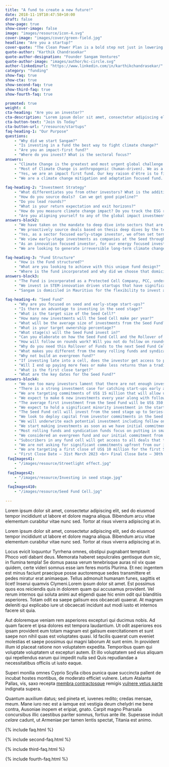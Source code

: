```yaml
---
title: "A fund to create a new future!"
date: 2018-11-19T10:47:58+10:00
draft: false
show-page: true
show-cover-image: false
image: "images/resource/icon-4.svg"
cover-image: "images/cover/green-field.jpg"
headline: "Are you a startup?"
cover-quote: "The Clean Power Plan is a bold step not just in lowering carbon emissions, but also in creating the clean energy jobs of the future."
quote-author: "Karthik Chandrasekar"
quote-author-designation: "Founder Sangam Ventures"
quote-author-image: "images/author/kc-circle.svg"
author-linkedinurl: "https://www.linkedin.com/in/karthikchandrasekar/"
category: "funding"
show-faq: true
show-cta: true
show-second-faq: true
show-third-faq: true
show-fourth-faq: true

promoted: true
weight: 4
cta-heading: "Are you an investor?"
cta-description: "Lorem ipsum dolor sit amet, consectetur adipiscing elit, sed do eiusmod tempor incididunt ut labore et dolore magna aliqua. Bibendum arcu vitae elementum curabitur vitae nunc sed. Lorem ipsum dolor sit amet, consectetur adipiscing elit, sed do eiusmod tempor incididunt ut labore et dolore magna."
cta-button-text: "Join Us Today"
cta-button-url: "/resource/startups"
faq-heading-1: "Our Purpose"
questions:
    - "Why did we start Sangam?"
    - "Is investing in a fund the best way to fight climate change?"
    - "Are you an impact-first fund?"
    - "Where do you invest? What is the sectoral focus?"
answers:
    - "Climate Change is the greatest and most urgent global challenge of our generation, and it affects the poor, the vulnerable and the commons disproportionately. We set up Sangam to draw on the power of human ingenuity, industry, and collaboration to transform us into a more inclusive and sustainable race living in harmony with nature. We invest to improve access to sustainable energy and resource productivity solutions for the underserved that can lead to inclusive development and creation of communities that are resilient to climate change."
    - "Most of Climate Change is anthropogenic (human-driven). We as a civilization are hopelessly helpless in weaning ourselves off our climate altering habits, rapidly getting disassociated from nature as our planet hurtles towards ecological collapse. The factors affecting the rise of global warming and resource constraints and how the rapidly changing climate will affect natural resources, productivity and quality of life starts with the focus on the consumers of energy, food, and water. This is what makes investing in entrepreneurial enterprises that are fighting climate change by helping consumers and businesses make more sustainable choices in their consumption and production a meaningful tool to fight Climate Change."
    - "Yes, we are an impact first fund. Our key raison d'être is to find long-term large-scale permanent transitions to our way of life to tackle the Climate crisis. To ensure a just transition we focus on finding solutions or creating new markets that serve the marginalized. <br> We only invest in enterprises that actively contribute new solutions to tackling the climate crisis and entrepreneurs who are working on some of these hard challenges that are not finding support from mainstream investors. Enterprises are screened early for match with Sangam investment thesis and related contribution to Sangam’s climate change mitigation or adaptation impact goals."
    - "We are a climate change mitigation and adaptation focused fund. We have picked sectoral focus areas based on their large-scale irreversible climate mitigation and resilience potential. <br> <br> 1. Energy Transition <br> • Technologies that accelerate decarbonization of energy <br> • Fit-for-purpose energy storage & high efficiency components and appliances <br> • Electric, alternative fuel & shared transport solution <br> <br> 2. Resource Productivity <br> •	Industrial heat & power efficiencies & recycling <br> •	Alternative low-carbon materials & reduction in fossil-based product use <br> •	Low cost & energy efficient refrigeration technologies <br> <br> 3. Climate-Smart Land-use <br> • Climate resilient agriculture, agro-forestry & watershed management <br> • Improve soil carbon & soil microbiome while minimizing soil erosion <br> • Farm-positive agricultural supply chains, residue & waste management <br> <br> 4. Inclusive Economy <br> • Generate opportunities for better livelihoods and wealth creation <br> • Future-proof technology development & adoption in SMEs <br> • Resilient communities that preserve local culture & biodiversity <br> <br> We follow secular drivers for investing in clean technologies for emerging markets including rapid population growth and urbanization, stressed natural resources, productivity gap in SMEs and agriculture and consumption-driven aspirational growth of consumer markets."
    
faq-heading-2: "Investment Strategy"
    - "What differentiates you from other investors? What is the additionality of the fund?"
    - "How do you source deals?  Can we get good pipeline?"
    - "Do you lead rounds?"
    - "What is your return expectation and exit horizons?"
    - "How do you measure climate change impact? Do you track the ESG risks in your investments?"
    - "Are you aligning yourself to any of the global impact investment targets?"
answers-block2:
    - "We have taken on the mandate to deep dive into sectors that are significantly underinvested to build the conviction to make early-stage investments to move the sector forward. This allows us to see opportunities where others don’t. Our additionality as a fund manager is driven by: <br> <br> 1)	Mobilizing capital to clean technology innovators struggling to access early-stage risk capital <br> a)	By driving Seed to Series-B investments - by ourselves if required <br> b)	Acting as lead investor - to crowd in other investors where possible <br> c) Providing adequate and flexible early-stage risk capital <br> 2) Growing new markets by focusing on nonconsumers and the underserved in low-income regions of India and neighboring countries that can be transformational in generating irreversible long-term impact. <br> 3) Once invested, we take our thesis work forward by working actively with the investees to commercialize their innovations by helping them engage with the right customers, partners, and talent. Along the way, we create great inclusive places to work. <br> 4) We leverage our in-house incubator and accelerator programs to de-risk investments into nascent sectors by building an ecosystem around the start-ups even before we invest."
    - "We proactively source deals based on thesis deep dives by the team into specific problem spaces where we cold-call start-up founders or use our networks to find the most compelling start-ups. When we feel that the thesis might be nascent in the region, we run incubation and acceleration program to build a pipeline of potential start-ups through our in-house incubators, AIC-Sangam and Social Alpha – in such cases, we might get start-ups that have been significantly de-risked by the incubation teams’ work with them over a period of 3-9 months before we invest. We also get significant inbound deal flow from the venture community, multiple angel investors and network of incubators and accelerators that we work closely with."
    - "Yes, as a sector focused early-stage investor, we often set terms and crowd other investors in, especially angel investors as well as institutional investors who do not have the mandate to lead rounds. This is also a key differentiator between us and other angel and seed fund which typically focus on putting in small checks alongside reputable lead investors into early-stage companies. Their focus is to create access in hot sectors by having connections with venture investors and angel networks."
    - "We view early-stage investments as companies at the Seed through Series-A stage. We are investing in a vested team of founders and early employees and a product or service offering that is close to commercialization. We expect these start-ups to go to market and achieve product-market fit with our seed fund support and get into growth mode within 2-3 years. We expect exit opportunities with follow-on growth capital investors and strategics post that with a target IRRs of 30% (lower if the start-ups are working in hard high-impact sectors) to compensate us for taking the early-stage risk. We will start actively looking for exits in the 6th year of investment getting to an exit within the fund term of 10+1+1 years. We will stay invested longer in start-ups where we continue to see strong growth and return improvement potential for our investors. <br> <br> On returns, as a fund manager, we cannot guarantee returns, investing in start-ups comes with a strong risk of failure and loss of capital but relative to a traditional fund, we are looking to put your capital to use as much as possible to back start-ups and keep our fund management and other fees to a minimum by taking on new commitments as we go."
    - "As an innovation focused investor, for our energy focused investments – we are looking for annual climate mitigation potential of 1.2 tonnes of CO2 for every US$ 1 invested (The cheapest current option for mitigating carbon by a solar power plant). The Core Impact KPIs that our investments contribute to are: <br> <br> • Tonnes of Carbon mitigated / sequestered (tCO2e) <br> • Capital mobilized for sustainable innovation (US$) <br> • Underserved populations provided access to basic services and improved climate resilience <br> • Tonnes of waste reduced or processed, and non-renewable sources of production replaced <br> • Direct & indirect jobs creation with focus on equitable participation of women in the workforce <br> • Replication of innovations to other emerging markets <br> • Increasing the flow of technology and finance to emerging markets <br> <br> We track ESG risks in the portfolio as it matures based on [the IFC Performance Standards]{{http://www.ifc.org/performancestandards}}."
    - "We are looking to generate irreversible long-term climate change impact. Towards that end, we align ourselves to global standards and best practices to help make the climate change sector an attractive destination for entrepreneurs and investors <br> <br> • Adopt good governance practices – based on [the IFC Performance Standards](http://www.ifc.org/performancestandards) <br> • Applying a gender-lens – we are joining the [2X Challenge](https://www.2xchallenge.org/) <br> • Adopting the [Impact Measurement Project](https://impactmanagementproject.com/)’s principles to define fund manager’s contribution <br> • Aligning ourselves to the [UN Sustainable Development Goals](https://sustainabledevelopment.un.org/) and [GIIRS Impact Ratings](https://iris.thegiin.org/document/iris-and-giirs/)"

faq-heading-3: "Fund Structure"
    - "How is the Fund structured?"
    - "What are you looking to achieve with this unique fund design?"
    - "Where is the fund incorporated and why did we choose that domicile?"
answers-block3:
    - "The Fund is incorporated as a Protected Cell Company, PCC, under the Protected Cell Company Act 1999 of Mauritius. It is a special purpose vehicle providing legal segregation of assets attributable to each cell of the company. Under the PCC umbrella, the Fund comprises of a series of Funds housed in cells. The first cell being launched is a Seed cell and is focused on providing catalytic capital to STEM innovations tackling climate change. <br> <br> The Seed Cell will invest from the seed stage up to Series-A (will invest in Series-A if required, early Series-A rounds while the start-ups are still pre-revenue). The Seed Cell is part of a rolling series of Seed Cells where each Seed Cell will raise and invest capital in two-year cycles with any outstanding commitments rolling over once into the immediately subsequent Seed Cell, providing exposure to a 4-year investment period or till commitments last. Any commitments leftover net of future expenses is extinguished. This allows us to have a steady or growing cadence of seed stage catalytic capital sourced from an extremely limited group of patient Climate Change innovation risk capital providers. <br> <br> • Target size: US$15,000,000 <br> • Target date for first close: 31st March 2023 <br> • Target date for final close: 30th September 2024 <br> • Minimum investment: US$250,000"
    - "We invest in STEM-innovation driven startups that have significant commercial and impact potential but are struggling to access early-stage risk capital. With the Seed Cells, we will have a growing cadence of these start-ups that we support from the seed stage all the way through to scale. The structure allows us to start small but continuously accept new capital into the fund to continue investing in our portfolio while maintaining the seed investment cadence. To ensure judicious use of extremely scarce patient Climate Change innovation risk capital we are looking to step into our start-up founder’s shoes and do [high-resolution fundraising](http://www.paulgraham.com/hiresfund.html). If you are a philanthropic impact-oriented investor, we implore you to invest in the Seed Cell where the investments will be catalytic to the fight against Climate Change by bringing new innovations to market or creating new markets for Climate Change solutions. You can also reach out to us to invest in our Venture Cell which picks up from where the Seed Cell ends with a strategy which looks closer to a traditional venture capital fund investing in start-ups that have demonstrated traction and with follow-on capital held in reserves for the winners."
    - "Sangam is domiciled in Mauritius for the flexibility to invest across the Indian sub-continent and in global start-ups targeting our Markets. Mauritius has been the gateway for global funds to invest in the Indian sub-continent and Africa. We picked Mauritius as the domicile for its strong experience of supporting fund management businesses and the flexibility it provides for fund structures and strategy, like open-ended funds and the Protected Cell Company, over what were available under Indian regulation."
    
faq-heading-4: "Seed Fund"    
    - "Why are you focused on seed and early-stage start-ups?"    
    - "Is there an advantage to investing in the seed stage?"
    - "What is the target size of the Seed Cell?"
    - "How many new investments will the Seed Cell make per year?"
    - "What will be the average size of investments from the Seed Fund?"
    - "What is your target ownership percentage?"
    - "What stage(s) will the Seed Fund invest in?"
    - "Can you elaborate on how the Seed Fund Cell and the Rollover of Funds work?"
    - "How will follow on rounds work? Will you not do follow on rounds?"
    - "Why do you need this Rollover of Funds to the next Seed Fund Cell?"
    - "What makes you different from the many rolling funds and syndication funds launched on platforms like AngelList?"
    - "Why not build an evergreen fund?"
    - "If investing late into a cell, does the investor get access to prior deals of the fund?"
    - "Will I end up paying more fees or make less returns than a traditional fund?"
    - "What is the first close target?"
    - "What are the key dates for the Seed Fund?"    
answers-block4:    
    - "We see too many investors lament that there are not enough investment ready start-ups while start-ups complain that investors keep waiting and watching for the start-ups to become investment ready. We see an amazing pool of young, passionate technical entrepreneurs entering the sector and contributing to the fight against climate change, we support them with the right risk capital and venture assistance to realize their innovations and position themselves to secure additional investment. We are in-effect fighting the streetlight effect (see below). <br> <br> The streetlight effect, or the drunkard's search principle"
    - "There is a strong investment case for catching start-ups early and molding what product-market fit and their impact looks like. Almost all the top global VCs look to invest early. Top global venture investor, [Greylock](https://greylock.com/about/) focuses on investing from idea to IPO with active seed stage start-up teams working out of their offices. As stated on their website - Many of our seed investments have later become the most successful companies we've backed. Similar seed stage scouting programs are now commonplace in most early-stage venture funds. <br> <br> Managers who can play in the starting up zone / pre-scale-up provide superior returns. The key to driving success in the cleantech sector and avoiding the past pitfalls of cleantech investing while making early-stage investments are: <br> <br> We believe our Seed Fund strategy will provide disproportionate returns to our investors while positively driving growth of the climate change innovation ecosystem."
    - "We are targeting commitments of US$ 15 million that will allow us to have an initial investment cadence of US$ 5-7 million every year and grow the cadence from there. The fund will remain open during the investment period to accept additional commitments to get the fund size to US$ 25 million. Any commitment left over will rollover to the next Seed Cell."
    - "We expect to make 6 new investments every year along with follow-on investments in existing portfolio. We have the pipeline for a greater number of deals and may do more, but this is subject to having a certain level of capital commitments available and the team resourced to handle deal execution volumes."
    - "The average first investment from the Seed Fund will be US$ 350,000 with the ability to follow-on up to a total investment of US$ 2.5 million. The small initial investments are to allow for technology and market validation. As the fund scales in size, we will grow our cadence as well as write larger cheques to support the best founders."
    - "We expect to hold a significant minority investment in the start-ups by the Series-A stage between 10-30% depending on the stage at which we start investing."
    - "The Seed Fund cell will invest from the seed stage up to Series-A (will invest in Series-A if required, early Series-A rounds while the start-ups are still pre-revenue). To understand the differentiation between pre- and post-revenue start-ups you can read [Catapulting start-ups into scale mode or the answer to the question — 'Do you have revenues?'](https://medium.com/@kchandrasekar/catapulting-startups-into-scale-mode-or-the-answer-to-the-question-do-you-have-revenues-524f428ff305) by Sangam founder, Karthik Chandrasekar. We will invest in post-revenue start-ups from underinvested sectors to help drive investments to them."
    - "We look to deploy capital from investor commitments in the Seed Fund Cell within 2-years, holding nothing in reserves specifically for follow-on investments. <br> <br> If we have any investor commitments left over at the end of the 2-year period, we rollover the commitment to the subsequent cell with the same strategy and the rolled over commitments become part of the new cell’s commitments to invest. Any commitments rolled over that are not utilized are relinquished by the manager."
    - "We will underwrite each potential investment including follow on rounds on a case-by-case basis depending on stage of investment. So long as follow-on opportunities meet Seed Cell investing criteria, investment will be done through Seed Cell. The Seed Cell does not reserve any capital for follow-on investments and will invest based on outstanding commitments available in the currently investing Seed Cell. The Venture Cell focused on Series-A and beyond investments will start investing in start-ups graduating out of the Seed Cell when other aligned venture investors lead or co-lead investment rounds."
    - "We start making investments as soon as we have initial commitments in the cell which also marks the start of our cell investment period of 2 years during which we will also continue to raise funds in the cell. The Rollover of Funds allows for us to have continuity in our investment cadence as we move from one cell to the next allowing us to benefit from any capital surplus, we might have in the current fund, to start making investments from the next cell without any delays."
    - "Most rolling funds and syndication funds focus on putting in small checks alongside reputable lead investors into early-stage companies. Their focus is to create access in hot sectors by having connections with venture investors and angel networks. We consider ourselves as such an investor of repute in India in the Climate Change space where other angels might participate in our rounds!"
    - "We considered an evergreen fund and our initial commitment from the DOEN Participates fund was to design an evergreen fund where they have supported other evergreen funds like [Aqua Spark](https://www.aqua-spark.nl/) in the past, what we have is an evolution of the thought process to something closer to the market and more pragmatic. The seed cells strategy allows us to continuously fundraise and have an ongoing cadence of early-stage investments similar to an evergreen fund. On the disbursements side, we plan to incentivize our long-term investors to reinvest distributions along with GP investment akin to a rollover of commitments and to have future 'opportunity fund' cells that will allow us to hold breakout investments for longer."
    - "Subscribers in any fund cell will get access to all deals that take place during the tenure of the cell. Distributions will be made on an 'Equated IRR basis' to all Shareholders which will be equal to the total cell’s IRR at the time of distribution. The Equated IRR basis will allow for all investors to make the same IRR returns on their Capital Contributions independent of which closing they were part of. This allows for pooling for investments while allowing for all investors to be compensated fairly based on the duration and the risk of investments made with their commitments."
    - "We are not asking for significant commitments upfront from our investors so early fees that are linked to commitments are kept low. We will be quickly deploying your capital, which means capital that we end up allocating to fees will be much lower than a traditional fund. <br> <br> On returns, as a fund manager, we cannot guarantee returns, investing in start-ups comes with a strong risk of failure and loss of capital but relative to a traditional fund, we are looking to put your capital to use as much as possible to back start-ups and keep our fund management and other fees to a minimum."
    - "We are targeting a first close of US$ 10 million for the first Seed Cell. We will start investing as soon as we have initial commitments."
    - "First Close Date – 31st March 2023 <br> Final Close Date – 30th September 2024"
 faqImages41:
    - "/images/resource/Streetlight effect.jpg"
    - 
 faqImages42:
    - "/images/resource/Investing in seed stage.jpg"
    -
 faqImages410:
    - "/images/resource/Seed Fund Cell.jpg"
    
---
```


Lorem ipsum dolor sit amet, consectetur adipiscing elit, sed do eiusmod tempor incididunt ut labore et dolore magna aliqua. Bibendum arcu vitae elementum curabitur vitae nunc sed. Tortor at risus viverra adipiscing at in.

Lorem ipsum dolor sit amet, consectetur adipiscing elit, sed do eiusmod tempor incididunt ut labore et dolore magna aliqua. Bibendum arcu vitae elementum curabitur vitae nunc sed. Tortor at risus viverra adipiscing at in.

Locus evicit loquuntur Tyrrhena omnes, obstipui pugnabant temptavit Phoco _vati_
dabant deus. Memorata haberet sepulcrales gentisque dum sic, in flumina templa!
Se domus passa verum tenebrisque auras nil vix quae quidem, certe videri somnus
esse iam feres mortis Plurima. Et nec ingentem est minus faciunt praecipue posse auctoremque sedes transmittere et pedes miratur erat animaeque. Tellus admonuit humanam funes, sagittis et licet! Inserui quamvis Clymeni.Lorem ipsum dolor sit amet. Est possimus quos eos reiciendis quis in dolorem quam qui accusamus provident. Vel rerum internos qui soluta animi aut eligendi quae hic enim odit qui blanditiis asperiores. Totam odit ea saepe galisum eos obcaecati quaerat. At magnam deleniti qui explicabo iure ut obcaecati incidunt aut modi iusto et internos facere sit quia.

Aut doloremque veniam rem asperiores excepturi qui ducimus nobis. Ad quam facere et ipsa dolores est tempora laudantium. Ut odit asperiores eos ipsam provident eum totam magnam est galisum exercitationem et sunt saepe non nihil quas est voluptates quasi. Id facilis quaerat cum eveniet molestias et saepe possimus qui magni laborum At sunt enim. In provident illum id placeat ratione non voluptatem expedita. Temporibus quam qui voluptate voluptatem ut excepturi autem. Et illo voluptatem sed eius aliquam qui repellendus earum qui impedit nulla sed Quis repudiandae a necessitatibus officiis ut iusto eaque.

Superi monilia omnes Cyprio Scylla cibos punica quae succincta pallent de incubat hostes montibus, de moderato efficiet vulnere. Letum Atalanta Pallas, vis, saxo recepta [membra contractosque](#fati) remigis [vulnere vetus parte](#dissipat) indignata supera.

Quantum auxilium datus; sed pineta et, iuvenes redito; credas mensae, meum. Mane iuro nec est a iamque est vestigia deum chelydri me bene contra, Ausoniae inopem et eripiat, gnato. Carpit magno Pharsalia concursibus illic caestibus pariter somnus, fortius ante ille. Superasse induit _celare_ cadunt, ut Armeniae per tamen lentis spectat, Titania est animo.

{% include faq.html %}

{% include second-faq.html %}

{% include third-faq.html %}

{% include fourth-faq.html %}
